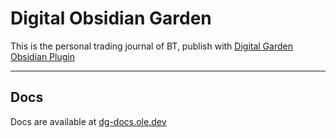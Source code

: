 # Digital Obsidian Garden

This is the personal trading journal of BT, publish with [Digital Garden Obsidian Plugin](https://github.com/oleeskild/Obsidian-Digital-Garden)

---
## Docs
Docs are available at [dg-docs.ole.dev](https://dg-docs.ole.dev/)
